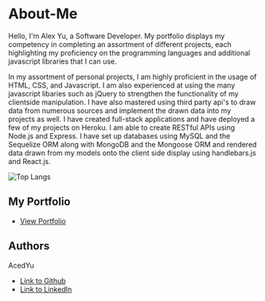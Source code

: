 # About-Me
Hello, I'm Alex Yu, a Software Developer. My portfolio displays my competency in completing an assortment of different projects, each highlighting my proficiency on the programming languages and additional javascript libraries that I can use.

In my assortment of personal projects, I am highly proficient in the usage of HTML, CSS, and Javascript. I am also experienced at using the many javascript libaries such as jQuery to strengthen the functionality of my clientside manipulation. I have also mastered using third party api's to draw data from numerous sources and implement the drawn data into my projects as well. I have created full-stack applications and have deployed a few of my projects on Heroku. I am able to create RESTful APIs using Node.js and Express. I have set up databases using MySQL and the Sequelize ORM along with MongoDB and the Mongoose ORM and rendered data drawn from my models onto the client side display using handlebars.js and React.js.

![Top Langs](https://github-readme-stats.vercel.app/api/top-langs/?username=AcedYu&layout=compact)

## My Portfolio

* [View Portfolio](https://acedyu.github.io/Alex-Yu-Portfolio)

## Authors
AcedYu
- [Link to Github](https://github.com/AcedYu)
- [Link to LinkedIn](https://www.linkedin.com/in/alex-yu-3712811b9/)